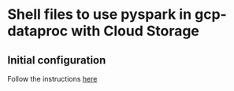 # Shell files to use pyspark in gcp-dataproc with Cloud Storage

## Initial configuration
Follow the instructions [here](https://cloud.google.com/sdk/docs/quickstart-debian-ubuntu?hl=es-419)
